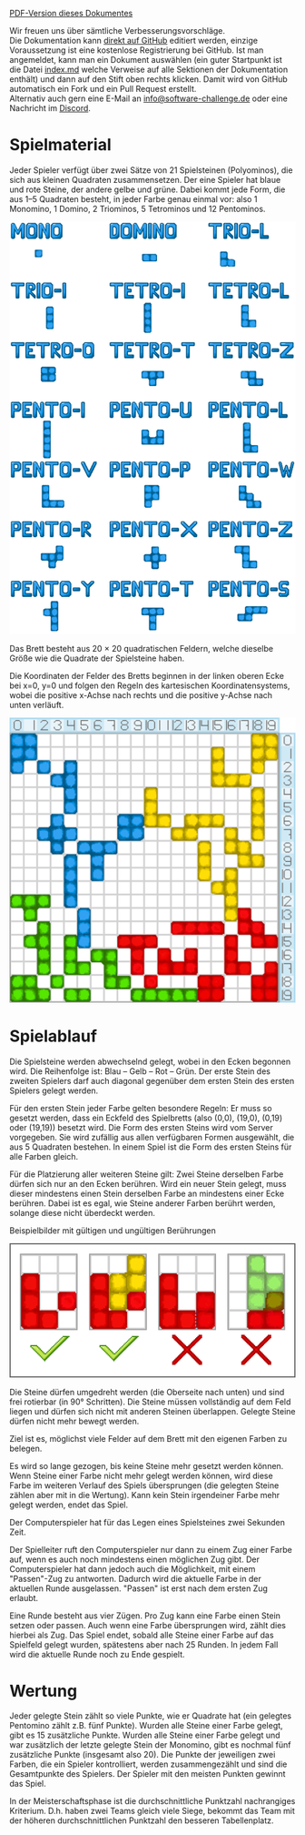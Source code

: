 [PDF-Version dieses Dokumentes](regeln.pdf)

Wir freuen uns über sämtliche Verbesserungsvorschläge.  
Die Dokumentation kann [direkt auf
GitHub](https://github.com/software-challenge/docs) editiert werden,
einzige Voraussetzung ist eine kostenlose Registrierung bei GitHub. Ist
man angemeldet, kann man ein Dokument auswählen (ein guter Startpunkt
ist die Datei
[index.md](https://github.com/software-challenge/docs/blob/main/index.md)
welche Verweise auf alle Sektionen der Dokumentation enthält) und dann
auf den Stift oben rechts klicken. Damit wird von GitHub automatisch ein
Fork und ein Pull Request erstellt.  
Alternativ auch gern eine E-Mail an <info@software-challenge.de> oder
eine Nachricht im [Discord](https://discord.gg/jhyF7EU).

# Spielmaterial

Jeder Spieler verfügt über zwei Sätze von 21 Spielsteinen (Polyominos),
die sich aus kleinen Quadraten zusammensetzen. Der eine Spieler hat
blaue und rote Steine, der andere gelbe und grüne. Dabei kommt jede
Form, die aus 1–5 Quadraten besteht, in jeder Farbe genau einmal vor:
also 1 Monomino, 1 Domino, 2 Triominos, 5 Tetrominos und 12 Pentominos.

![Anleitung Steinuebersicht](./images/Anleitung_Steinuebersicht.png)

Das Brett besteht aus 20 × 20 quadratischen Feldern, welche dieselbe
Größe wie die Quadrate der Spielsteine haben.

Die Koordinaten der Felder des Bretts beginnen in der linken oberen Ecke
bei x=0, y=0 und folgen den Regeln des kartesischen Koordinatensystems,
wobei die positive x-Achse nach rechts und die positive y-Achse nach
unten verläuft.

![anleitung beispielfeld](./images/anleitung_beispielfeld.png)

# Spielablauf

Die Spielsteine werden abwechselnd gelegt, wobei in den Ecken begonnen
wird. Die Reihenfolge ist: Blau – Gelb – Rot – Grün. Der erste Stein des
zweiten Spielers darf auch diagonal gegenüber dem ersten Stein des
ersten Spielers gelegt werden.

Für den ersten Stein jeder Farbe gelten besondere Regeln: Er muss so
gesetzt werden, dass ein Eckfeld des Spielbretts (also (0,0), (19,0),
(0,19) oder (19,19)) besetzt wird. Die Form des ersten Steins wird vom
Server vorgegeben. Sie wird zufällig aus allen verfügbaren Formen
ausgewählt, die aus 5 Quadraten bestehen. In einem Spiel ist die Form
des ersten Steins für alle Farben gleich.

Für die Platzierung aller weiteren Steine gilt: Zwei Steine derselben
Farbe dürfen sich nur an den Ecken berühren. Wird ein neuer Stein
gelegt, muss dieser mindestens einen Stein derselben Farbe an mindestens
einer Ecke berühren. Dabei ist es egal, wie Steine anderer Farben
berührt werden, solange diese nicht überdeckt werden.

Beispielbilder mit gültigen und ungültigen Berührungen

![anleitung beruehrungen](./images/anleitung_beruehrungen.png)

Die Steine dürfen umgedreht werden (die Oberseite nach unten) und sind
frei rotierbar (in 90° Schritten). Die Steine müssen vollständig auf dem
Feld liegen und dürfen sich nicht mit anderen Steinen überlappen.
Gelegte Steine dürfen nicht mehr bewegt werden.

Ziel ist es, möglichst viele Felder auf dem Brett mit den eigenen Farben
zu belegen.

Es wird so lange gezogen, bis keine Steine mehr gesetzt werden können.
Wenn Steine einer Farbe nicht mehr gelegt werden können, wird diese
Farbe im weiteren Verlauf des Spiels übersprungen (die gelegten Steine
zählen aber mit in die Wertung). Kann kein Stein irgendeiner Farbe mehr
gelegt werden, endet das Spiel.

Der Computerspieler hat für das Legen eines Spielsteines zwei Sekunden
Zeit.

Der Spielleiter ruft den Computerspieler nur dann zu einem Zug einer
Farbe auf, wenn es auch noch mindestens einen möglichen Zug gibt. Der
Computerspieler hat dann jedoch auch die Möglichkeit, mit einem
"Passen"-Zug zu antworten. Dadurch wird die aktuelle Farbe in der
aktuellen Runde ausgelassen. "Passen" ist erst nach dem ersten Zug
erlaubt.

Eine Runde besteht aus vier Zügen. Pro Zug kann eine Farbe einen Stein
setzen oder passen. Auch wenn eine Farbe übersprungen wird, zählt dies
hierbei als Zug. Das Spiel endet, sobald alle Steine einer Farbe auf das
Spielfeld gelegt wurden, spätestens aber nach 25 Runden. In jedem Fall
wird die aktuelle Runde noch zu Ende gespielt.

# Wertung

Jeder gelegte Stein zählt so viele Punkte, wie er Quadrate hat (ein
gelegtes Pentomino zählt z.B. fünf Punkte). Wurden alle Steine einer
Farbe gelegt, gibt es 15 zusätzliche Punkte. Wurden alle Steine einer
Farbe gelegt und war zusätzlich der letzte gelegte Stein der Monomino,
gibt es nochmal fünf zusätzliche Punkte (insgesamt also 20). Die Punkte
der jeweiligen zwei Farben, die ein Spieler kontrolliert, werden
zusammengezählt und sind die Gesamtpunkte des Spielers. Der Spieler mit
den meisten Punkten gewinnt das Spiel.

In der Meisterschaftsphase ist die durchschnittliche Punktzahl
nachrangiges Kriterium. D.h. haben zwei Teams gleich viele Siege,
bekommt das Team mit der höheren durchschnittlichen Punktzahl den
besseren Tabellenplatz.
